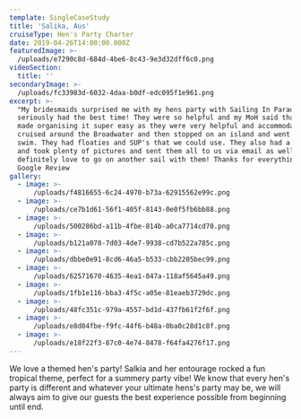 ```yaml
---
template: SingleCaseStudy
title: 'Salika, Aus'
cruiseType: Hen's Party Charter
date: 2019-04-26T14:00:00.000Z
featuredImage: >-
  /uploads/e7290c8d-684d-4be6-8c43-9e3d32dff6c0.png
videoSection:
  title: ''
secondaryImage: >-
  /uploads/fc33983d-6032-4daa-b0df-edc095f1e961.png
excerpt: >-
  "My bridesmaids surprised me with my hens party with Sailing In Paradise and I
  seriously had the best time! They were so helpful and my MoH said that they
  made organising it super easy as they were very helpful and accommodating. We
  cruised around the Broadwater and then stopped on an island and went for a
  swim. They had floaties and SUP's that we could use. They also had a camera
  and took plenty of pictures and sent them all to us via email as well! Would
  definitely love to go on another sail with them! Thanks for everything guys!"
  Google Review
gallery:
  - image: >-
      /uploads/f4816655-6c24-4970-b73a-62915562e99c.png
  - image: >-
      /uploads/ce7b1d61-56f1-405f-8143-0e0f5fb6bb88.png
  - image: >-
      /uploads/500286bd-a11b-4fbe-814b-a0ca7714cd70.png
  - image: >-
      /uploads/b121a078-7d03-4de7-9938-cd7b522a785c.png
  - image: >-
      /uploads/dbbe0e91-8cd6-46a5-b533-cbb2205bec99.png
  - image: >-
      /uploads/62571670-4635-4ea1-847a-118af5645a49.png
  - image: >-
      /uploads/1fb1e116-bba3-4f5c-a05e-81eaeb3729dc.png
  - image: >-
      /uploads/48fc351c-979a-4557-bd1d-437fb61f2f6f.png
  - image: >-
      /uploads/e8d04fbe-f9fc-44f6-b48a-0ba0c28d1c8f.png
  - image: >-
      /uploads/e18f22f3-87c0-4e74-8478-f64fa4276f17.png
---
```

We love a themed hen's party! Salkia and her entourage rocked a fun tropical theme, perfect for a summery party vibe! We know that every hen's party is different and whatever your ultimate hens's party may be, we will always aim to give our guests the best experience possible from beginning until end.
